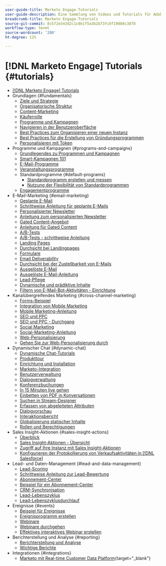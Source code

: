 ```yaml
---
user-guide-title: Marketo Engage-Tutorials
user-guide-description: Eine Sammlung von Videos und Tutorials für Adobe Marketo Engage.
breadcrumb-title: Marketo Engage-Tutorials
source-git-commit: 8c572e543d2c1c0b1f5a3b2b73fc0f19888c3878
workflow-type: tm+mt
source-wordcount: '280'
ht-degree: 12%

---
```



# [!DNL Marketo Engage] Tutorials {#tutorials}

+ [[!DNL Marketo Engage] Tutorials](/help/_marketo-main/overview.md)
+ Grundlagen {#fundamentals}
   + [Ziele und Strategie](/help/fundamentals/goals-and-strategy-learn.md)
   + [Organisatorische Struktur](/help/fundamentals/organizational-structure-learn.md)
   + [Content-Marketing](/help/fundamentals/content-marketing-learn.md)
   + [Käuferrolle](/help/fundamentals/buyer-personas-learn.md)
   + [Programme und Kampagnen](/help/fundamentals/programs-and-campaigns.md)
   + [Navigieren in der Benutzeroberfläche](/help/fundamentals/ui-navigation.md)
   + [Best Practices zum Organisieren einer neuen Instanz](/help/fundamentals/best-practices-to-organize-a-new-instance.md)
   + [Best Practices für die Erstellung von Gründungsprogrammen](/help/fundamentals/best-practices-for-creating-foundational-programs.md)
   + [Personalisieren mit Token](/help/personalization/personalize-with-tokens.md)
+ Programme und Kampagnen {#programs-and-campaigns}
   + [Grundlegendes zu Programmen und Kampagnen](/help/programs/understanding-programs-and-campaigns.md)
   + [Smart-Kampagnen 101](/help/campaigns/smart-campaigns-101.md)
   + [E-Mail-Programme](/help/programs/email-programs.md)
   + [Veranstaltungsprogramme](/help/programs/event-programs.md)
   + Standardprogramme {#default-programs}
      + [Standardprogramm erstellen und messen](/help/programs/create-and-measure-default-programs.md)
      + [Nutzung der Flexibilität von Standardprogrammen](/help/programs/leverage-the-flexibility-of-default-programs.md)
   + [Engagementprogramme](/help/programs/engagement-programs.md)
+ E-Mail-Marketing {#email-marketing}
   + [Geplante E-Mail](/help/email-marketing/scheduled-email-learn.md)
   + [Schrittweise Anleitung für geplante E-Mails](/help/email-marketing/scheduled-email-watch.md)
   + [Personalisierter Newsletter](/help/email-marketing/personalized-newsletter-learn.md)
   + [Anleitung zum personalisierten Newsletter](/help/email-marketing/personalized-newsletter-watch.md)
   + [Gated Content-Angebot](/help/email-marketing/gated-content-offer-learn.md)
   + [Anleitung für Gated Content](/help/email-marketing/gated-content-offer-watch.md)
   + [A/B-Tests](/help/email-marketing/ab-testing-learn.md)
   + [A/B-Tests - schrittweise Anleitung](/help/email-marketing/ab-testing-watch.md)
   + [Landing Pages](/help/email-marketing/landing-pages-learn.md)
   + [Durchsicht bei Landingpages](/help/email-marketing/landing-pages-watch.md)
   + [Formulare](/help/email-marketing/forms-learn.md)
   + [Email Deliverability](/help/email-marketing/email-deliverability-learn.md)
   + [Durchsicht bei der Zustellbarkeit von E-Mails](/help/email-marketing/email-deliverability-watch.md)
   + [Ausgelöste E-Mail](/help/email-marketing/triggered-email-learn.md)
   + [Ausgelöste E-Mail-Anleitung](/help/email-marketing/triggered-email-watch.md)
   + [Lead-Pflege](/help/email-marketing/lead-nuturing-learn.md)
   + [Dynamische und prädiktive Inhalte](/help/email-marketing/dynamic-and-predictive-content-learn.md)
   + [Filtern von E-Mail-Bot-Aktivitäten - Einrichtung](/help/filtering-email-bot-activities/setup.md)
+ Kanalübergreifendes Marketing {#cross-channel-marketing}
   + [Forms-Beispiel](/help/email-marketing/forms-watch.md)
   + [Integration von Mobile Marketing](/help/cross-channel-marketing/mobile-marketing-learn.md)
   + [Mobile Marketing-Anleitung](/help/cross-channel-marketing/mobile-marketing-watch.md)
   + [SEO und PPC](/help/cross-channel-marketing/seo-and-ppc-learn.md)
   + [SEO und PPC - Durchgang](/help/cross-channel-marketing/seo-and-ppc-watch.md)
   + [Social Marketing](/help/cross-channel-marketing/social-marketing-learn.md)
   + [Social-Marketing-Anleitung](/help/cross-channel-marketing/social-marketing-watch.md)
   + [Web-Personalisierung](/help/cross-channel-marketing/web-personalization-learn.md)
   + [Gehen Sie zur Web-Personalisierung durch](/help/cross-channel-marketing/web-personalization-watch.md)
+ Dynamischer Chat {#dynamic-chat}
   + [Dynamische Chat-Tutorials](/help/dynamic-chat/dynamic-chat-overview.md)
   + [Produkttour](/help/dynamic-chat/product-tour.md)
   + [Einrichtung und Installation](/help/dynamic-chat/setup.md)
   + [Marketo-Integration](/help/dynamic-chat/marketo-integration.md)
   + [Benutzerverwaltung](/help/dynamic-chat/user-management.md)
   + [Dialogverwaltung](/help/dynamic-chat/dialogue-management.md)
   + [Konferenzbuchungen](/help/dynamic-chat/meeting-booking.md)
   + [In 15 Minuten live gehen](/help/dynamic-chat/go-live-in-15-minutes.md)
   + [Einbetten von PDF in Konversationen](/help/dynamic-chat/document-cloud-integration.md)
   + [Suchen in Stream-Designer](/help/dynamic-chat/search-in-stream-designer.md)
   + [Erfassen von abgeleiteten Attributen](/help/dynamic-chat/capture-inferred-attributes.md)
   + [Dialogvorschau](/help/dynamic-chat/dialogue-preview.md)
   + [Interaktionsbericht](/help/dynamic-chat/engagement-report.md)
   + [Globalisierung statischer Inhalte](/help/dynamic-chat/globalization-of-static-content.md)
   + [Rollen und Berechtigungen](/help/dynamic-chat/roles-and-permissions.md)
+ Sales Insight-Aktionen {#sales-insight-actions}
   + [Überblick](/help/sales-insight-actions/overview.md)
   + [Sales Insight-Aktionen - Übersicht](/help/sales-insight-actions/sales-insight-actions-overview.md)
   + [Zugriff auf Ihre Instanz mit Sales Insight-Aktionen](/help/sales-insight-actions/accessing-your-sales-insight-actions-instance.md)
   + [Konfigurieren der Protokollierung von Verkaufsaktivitäten in [!DNL Salesforce]](/help/sales-insight-actions/configure-sales-activity-logging-to-salesforce.md)
+ Lead- und Daten-Management {#lead-and-data-management}
   + [Lead-Scoring](/help/lead-and-data-management/lead-scoring-learn.md)
   + [Schrittweise Anleitung zur Lead-Bewertung](/help/lead-and-data-management/lead-scoring-watch.md)
   + [Abonnement-Center](/help/lead-and-data-management/subscription-center-learn.md)
   + [Beispiel für ein Abonnement-Center](/help/lead-and-data-management/subscription-center-watch.md)
   + [CRM-Synchronisation](/help/lead-and-data-management/crm-sync-learn.md)
   + [Lead-Lebenszyklus](/help/lead-and-data-management/lead-lifecycle-learn.md)
   + [Lead-Lebenszyklusdurchlauf](/help/lead-and-data-management/lead-lifecycle-watch.md)
+ Ereignisse {#events}
   + [Beispiel für Ereignisse](/help/events/events-watch.md)
   + [Ereignisprogramm erstellen](/help/events/events-learn.md)
   + [Webinare](/help/events/webinar-learn.md)
   + [Webinare durchgehen](/help/events/webinar-watch.md)
   + [Effektives interaktives Webinar erstellen](/help/events/design-an-effective-interactive-webinar.md)
+ Berichterstellung und Analyse {#reporting}
   + [Berichterstellung und Analyse](/help/reporting/reporting-and-analytics.md)
   + [Wichtige Berichte](/help/reporting/key-reports.md)
+ Integrationen {#integrations}
   + [Marketo mit Real-time Customer Data Platform](https://experienceleague.adobe.com/docs/platform-learn/tutorials/sources/ingest-data-from-marketo.html){target="_blank"}
